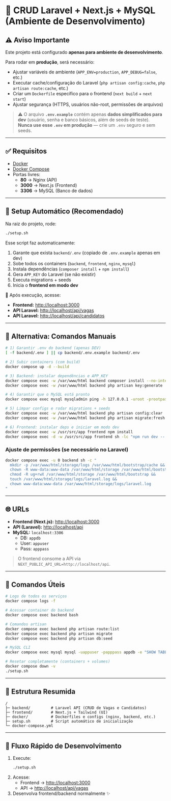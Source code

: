 # 🚀 CRUD Laravel + Next.js + MySQL (Ambiente de Desenvolvimento)

## ⚠️ Aviso Importante
Este projeto está configurado **apenas para ambiente de desenvolvimento**.  

Para rodar em **produção**, será necessário:
- Ajustar variáveis de ambiente (`APP_ENV=production`, `APP_DEBUG=false`, etc.)
- Executar cache/configuração do Laravel (`php artisan config:cache`, `php artisan route:cache`, etc.)
- Criar um `Dockerfile` específico para o frontend (`next build` + `next start`)
- Ajustar segurança (HTTPS, usuários não-root, permissões de arquivos)

> ⚠️ O arquivo **`.env.example`** contém apenas **dados simplificados para dev** (usuário, senha e banco básicos, além de seeds de teste).  
> **Nunca use esse `.env` em produção** — crie um `.env` seguro e sem seeds.

---

## ✅ Requisitos
- [Docker](https://docs.docker.com/get-docker/)  
- [Docker Compose](https://docs.docker.com/compose/install/)  
- Portas livres:
  - **80** → Nginx (API)
  - **3000** → Next.js (Frontend)
  - **3306** → MySQL (Banco de dados)

---

## 🚀 Setup Automático (Recomendado)

Na raiz do projeto, rode:

```bash
./setup.sh
```

Esse script faz automaticamente:
1. Garante que exista `backend/.env` (copiado de `.env.example` apenas em dev)
2. Sobe todos os containers (`backend`, `frontend`, `nginx`, `mysql`)
3. Instala dependências (`composer install` + `npm install`)
4. Gera `APP_KEY` do Laravel (se não existir)
5. Executa migrations + seeds
6. Inicia o **frontend em modo dev**

🔗 Após execução, acesse:
- **Frontend:** [http://localhost:3000](http://localhost:3000)  
- **API Laravel:** [http://localhost/api/vagas](http://localhost/api/vagas)  
- **API Laravel:** [http://localhost/api/candidatos](http://localhost/api/candidatos)  

---

## 🔧 Alternativa: Comandos Manuais

```bash
# 1) Garantir .env do backend (apenas DEV)
[ -f backend/.env ] || cp backend/.env.example backend/.env

# 2) Subir containers (com build)
docker compose up -d --build

# 3) Backend: instalar dependências e APP_KEY
docker compose exec -w /var/www/html backend composer install --no-interaction --prefer-dist
docker compose exec -w /var/www/html backend php artisan key:generate || true

# 4) Garantir que o MySQL está pronto
docker compose exec mysql mysqladmin ping -h 127.0.0.1 -uroot -prootpass --silent || sleep 5

# 5) Limpar configs e rodar migrations + seeds
docker compose exec -w /var/www/html backend php artisan config:clear
docker compose exec -w /var/www/html backend php artisan migrate:fresh --seed

# 6) Frontend: instalar deps e iniciar em modo dev
docker compose exec -w /usr/src/app frontend npm install
docker compose exec -d -w /usr/src/app frontend sh -lc "npm run dev -- -H 0.0.0.0 -p 3000"

```

### Ajuste de permissões (se necessário no Laravel)

```bash
docker compose exec -u 0 backend sh -c "
  mkdir -p /var/www/html/storage/logs /var/www/html/bootstrap/cache &&
  chown -R www-data:www-data /var/www/html/storage /var/www/html/bootstrap &&
  chmod -R ug+rwX /var/www/html/storage /var/www/html/bootstrap &&
  touch /var/www/html/storage/logs/laravel.log &&
  chown www-data:www-data /var/www/html/storage/logs/laravel.log
"
```

---

## 🌐 URLs
- **Frontend (Next.js):** [http://localhost:3000](http://localhost:3000)  
- **API (Laravel):** [http://localhost/api](http://localhost/api)  
- **MySQL:** `localhost:3306`  
  - DB: `appdb`  
  - User: `appuser`  
  - Pass: `apppass`

> O frontend consome a API via `NEXT_PUBLIC_API_URL=http://localhost/api`.

---

## 📌 Comandos Úteis

```bash
# Logs de todos os serviços
docker compose logs -f

# Acessar container do backend
docker compose exec backend bash

# Comandos artisan
docker compose exec backend php artisan route:list
docker compose exec backend php artisan migrate
docker compose exec backend php artisan db:seed

# MySQL CLI
docker compose exec mysql mysql -uappuser -papppass appdb -e "SHOW TABLES;"

# Resetar completamente (containers + volumes)
docker compose down -v
./setup.sh
```

---

## 📂 Estrutura Resumida

```
/
├─ backend/         # Laravel API (CRUD de Vagas e Candidatos)
├─ frontend/        # Next.js + Tailwind (UI)
├─ docker/          # Dockerfiles e configs (nginx, backend, etc.)
├─ setup.sh         # Script automático de inicialização
└─ docker-compose.yml
```

---

## 🔄 Fluxo Rápido de Desenvolvimento
1. Execute:  
   ```bash
   ./setup.sh
   ```
2. Acesse:  
   - Frontend → [http://localhost:3000](http://localhost:3000)  
   - API → [http://localhost/api/vagas](http://localhost/api/vagas)  
3. Desenvolva frontend/backend normalmente ✨  
